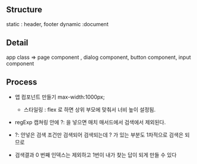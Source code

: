 ## Structure

static : header, footer
dynamic :document

## Detail

app class => page component , dialog component, button component, input component

## Process

- 앱 컴포넌트 만들기 max-width:1000px;

  - 스타일링 : flex 로 하면 상위 부모에 맞춰서 너비 높이 설정됨.

- regExp 캡쳐링 안에 ?: 을 넣으면 매치 매서드에서 검색에서 제외된다.
- ?: 안넣은 검색 조건만 검색되어 검색되는데 ? 가 있는 부분도 1차적으로 검색은 되므로
- 검색결과 0 번째 인덱스는 제외하고 1번이 내가 찾는 답이 되게 만들 수 있다

